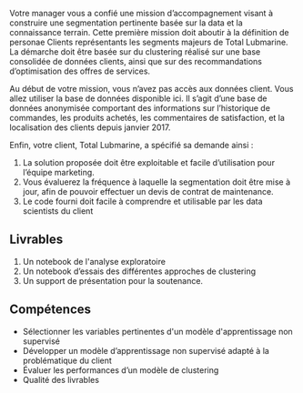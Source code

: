 Votre manager vous a confié une mission d’accompagnement visant à construire une segmentation pertinente basée sur la data et la connaissance terrain. Cette première mission doit aboutir à la définition de personae Clients représentants les segments majeurs de Total Lubmarine. La démarche doit être basée sur du clustering réalisé sur une base consolidée de données clients, ainsi que sur des recommandations d’optimisation des offres de services.

Au début de votre mission, vous n’avez pas accès aux données client. Vous allez utiliser la base de données disponible ici. Il s’agit d’une base de données anonymisée comportant des informations sur l’historique de commandes, les produits achetés, les commentaires de satisfaction, et la localisation des clients depuis janvier 2017.

Enfin, votre client, Total Lubmarine, a spécifié sa demande ainsi :
1. La solution proposée doit être exploitable et facile d’utilisation pour l’équipe marketing.
2. Vous évaluerez la fréquence à laquelle la segmentation doit être mise à jour, afin de pouvoir effectuer un devis de contrat de maintenance.
3. Le code fourni doit facile à comprendre et utilisable par les data scientists du client


## Livrables

1. Un notebook de l'analyse exploratoire
2. Un notebook d’essais des différentes approches de clustering
3. Un support de présentation pour la soutenance.

## Compétences 

* Sélectionner les variables pertinentes d'un modèle d'apprentissage non supervisé
* Développer un modèle d’apprentissage non supervisé adapté à la problématique du client
* Évaluer les performances d’un modèle de clustering
* Qualité des livrables
